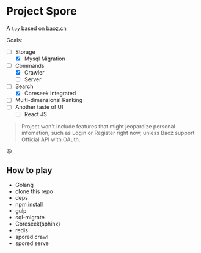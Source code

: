 # Project Spore

A ```toy``` based on [baoz.cn](http://baoz.cn)

Goals:

- [ ] Storage
    * [x] Mysql Migration
- [ ] Commands
    * [x] Crawler
    * [ ] Server
- [ ] Search
    * [x] Coreseek integrated
- [ ] Multi-dimensional Ranking
- [ ] Another taste of UI
    * [ ] React JS

> Project won't include features that might jeopardize personal infomation, such as Login or Register right now, unless Baoz support Official API with OAuth.

:smiley:

## How to play

- Golang
- clone this repo
- deps
- npm install
- gulp
- sql-migrate
- Coreseek(sphinx)
- redis
- spored crawl
- spored serve
